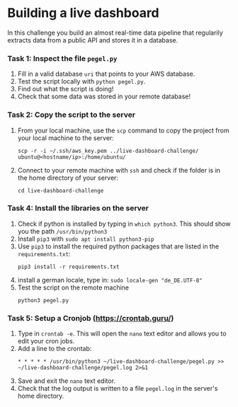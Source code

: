 # Building a live dashboard

In this challenge you build an almost real-time data pipeline that regularily extracts data from a public API and stores it in a database.

### Task 1: Inspect the file `pegel.py`

1. Fill in a valid database `uri` that points to your AWS database.
2. Test the script locally with `python pegel.py`.
3. Find out what the script is doing!
4. Check that some data was stored in your remote database!

### Task 2: Copy the script to the server

1. From your local machine, use the `scp` command to copy the project from your local machine to the server:
   ```
   scp -r -i ~/.ssh/aws_key.pem ../live-dashboard-challenge/ ubuntu@<hostname/ip>:/home/ubuntu/
   ```
2. Connect to your remote machine with `ssh` and check if the folder is in the home directory of your server:
   ```
   cd live-dashboard-challenge
   ```

### Task 4: Install the libraries on the server

1. Check if python is installed by typing in `which python3`. This should show you the path `/usr/bin/python3`
2. Install `pip3` with `sudo apt install python3-pip`
3. Use `pip3` to install the required python packages that are listed in the `requirements.txt`:
   ```
   pip3 install -r requirements.txt
   ```
4. install a german locale, type in: `sudo locale-gen "de_DE.UTF-8"`
5. Test the script on the remote machine
   ```
   python3 pegel.py
   ```

### Task 5: Setup a Cronjob (https://crontab.guru/)

1. Type in `crontab -e`. This will open the `nano` text editor and allows you to edit your cron jobs.
2. Add a line to the crontab:
   ```
   * * * * * /usr/bin/python3 ~/live-dashboard-challenge/pegel.py >> ~/live-dashboard-challenge/pegel.log 2>&1
   ```
3. Save and exit the `nano` text editor.
4. Check that the log output is written to a file `pegel.log` in the server's home directory.
